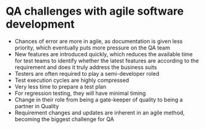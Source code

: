 # QA challenges with agile software development
- Chances of error are more in agile, as documentation is given less priority, which eventually puts more pressure on the QA team
- New features are introduced quickly, which reduces the available time for test teams to identify whether the latest features are according to the requirement and does it truly address the business suits
- Testers are often required to play a semi-developer roled
- Test execution cycles are highly compressed
- Very less time to prepare a test plan
- For regression testing, they will have minimal timing
- Change in their role from being a gate-keeper of quality to being a partner in Quality
- Requirement changes and updates are inherent in an agile method, becoming the biggest challenge for QA
